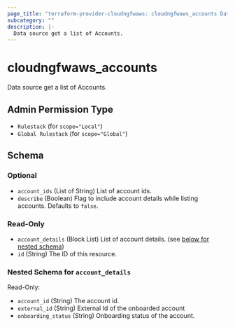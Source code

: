 ```yaml
---
page_title: "terraform-provider-cloudngfwaws: cloudngfwaws_accounts Data Source"
subcategory: ""
description: |-
  Data source get a list of Accounts.
---
```


# cloudngfwaws_accounts

Data source get a list of Accounts.


## Admin Permission Type

* `Rulestack` (for `scope="Local"`)
* `Global Rulestack` (for `scope="Global"`)





<!-- schema generated by tfplugindocs -->
## Schema

### Optional

- `account_ids` (List of String) List of account ids.
- `describe` (Boolean) Flag to include account details while listing accounts. Defaults to `false`.

### Read-Only

- `account_details` (Block List) List of account details. (see [below for nested schema](#nestedblock--account_details))
- `id` (String) The ID of this resource.

<a id="nestedblock--account_details"></a>
### Nested Schema for `account_details`

Read-Only:

- `account_id` (String) The account id.
- `external_id` (String) External Id of the onboarded account
- `onboarding_status` (String) Onboarding status of the account.
